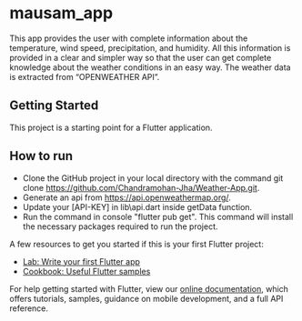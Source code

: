 # mausam_app

This app provides the user with complete information about
the temperature, wind speed, precipitation, and humidity. All this information is provided in a
clear and simpler way so that the user can get complete knowledge about the weather
conditions in an easy way. The weather data is extracted from “OPENWEATHER API”.


## Getting Started

This project is a starting point for a Flutter application.

## How to run
* Clone the GitHub project in your local directory with the command git clone https://github.com/Chandramohan-Jha/Weather-App.git.
* Generate an api from https://api.openweathermap.org/.
* Update your [API-KEY] in lib\api.dart inside getData function.
* Run the command in console "flutter pub get". This command will install the necessary packages required to run the project.

A few resources to get you started if this is your first Flutter project:

- [Lab: Write your first Flutter app](https://flutter.dev/docs/get-started/codelab)
- [Cookbook: Useful Flutter samples](https://flutter.dev/docs/cookbook)

For help getting started with Flutter, view our
[online documentation](https://flutter.dev/docs), which offers tutorials,
samples, guidance on mobile development, and a full API reference.
